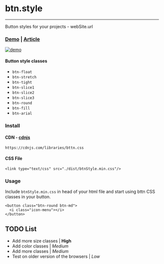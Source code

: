 # btn.style
***
Button styles for your projects - webSite.url

### [Demo](http://umount.space/) | [Article](https://medium.com/)

[![demo](http://i.imgur.com/YTzuJo0.jpg)](http://i.imgur.com/YTzuJo0.jpg)

#### Button style classes

 - `btn-float`
 - `btn-stretch`
 - `btn-tight`
 - `btn-slice1`
 - `btn-slice2`
 - `btn-slice3`
 - `btn-round`
 - `btn-fill`
 - `btn-arial`

### Install

#### CDN - [cdnjs](https://cdnjs.com/libraries/)
```
https://cdnjs.com/libraries/bttn.css
```

#### CSS File
```
<link type="text/css" src="./dist/btnStyle.min.css"/>
```

### Usage

Include `btnStyle.min.css` in head of your html file and start using bttn CSS classes in your button.

```
<button class="btn-round btn-md">
  <i class="icon-menu"></i>
</button>
```

## TODO List

 - Add more size classes | **High**
 - Add color classes | *Medium*
 - Add more classes | *Medium*
 - Test on older version of the browsers | *Low*

